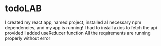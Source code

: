 # todoLAB
I created my react app, named project, installed all necessary npm dependencies, and my app is running!
I had to install axios to fetch the api provided
I added useReducer function
All the requirements are running properly without error
